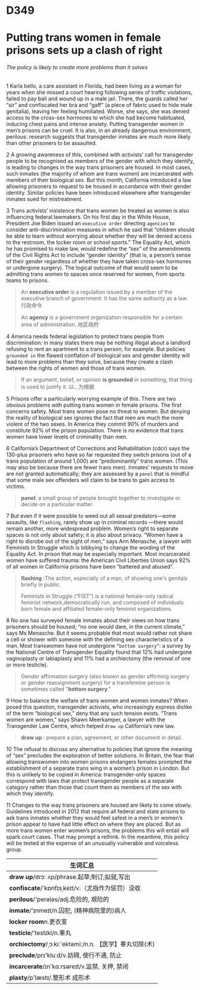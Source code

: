 # D349 

# Putting trans women in female prisons sets up a clash of right

###### The policy is likely to create more problems than it solves

1 Karla bello, a care assistant in Florida, had been living as a woman for years when she missed a court hearing following series of traffic violations, failed to pay bail and wound up in a male jail. There, the guards called her “sir” and confiscated her bra and “gaff” (a piece of fabric used to hide male genitalia), leaving her feeling humiliated. Worse, she says, she was denied access to the cross-sex hormones to which she had become habituated, inducing chest pains and intense anxiety. Putting transgender women in men’s prisons can be cruel. It is also, in an already dangerous environment, perilous: research suggests that transgender inmates are much more likely than other prisoners to be assaulted.

2 A growing awareness of this, combined with activists’ call for transgender people to be recognised as members of the gender with which they identify, is leading to changes in the way trans prisoners are housed. In most cases, such inmates (the majority of whom are trans women) are incarcerated with members of their biological sex. But this month, California introduced a law allowing prisoners to request to be housed in accordance with their gender identity. Similar policies have been introduced elsewhere after transgender inmates sued for mistreatment.

3 Trans activists’ insistence that trans women be treated as women is also influencing federal lawmakers. On his first day in the White House, President Joe Biden issued an `executive order` directing `agencies` to consider anti-discrimination measures in which he said that “children should be able to learn without worrying about whether they will be denied access to the restroom, the locker room or school sports.” The Equality Act, which he has promised to make law, would redefine the “sex” of the amendments of the Civil Rights Act to include “gender identity” (that is, a person’s sense of their gender regardless of whether they have taken cross-sex hormones or undergone surgery). The logical outcome of that would seem to be admitting trans women to spaces once reserved for women, from sports teams to prisons.

> An **executive order** is a regulation issued by a member of the executive branch of government. It has the same authority as a law. 行政命令
>
> An **agency** is a government organization responsible for a certain area of administration. 地区政府

4 America needs federal legislation to protect trans people from discrimination: in many states there may be nothing illegal about a landlord refusing to rent an apartment to a trans person, for example. But policies `grounded in` the flawed conflation of biological sex and gender identity will lead to more problems than they solve, because they create a clash between the rights of women and those of trans women.

> If an argument, belief, or opinion **is grounded** in something, that thing is used to justify it. 以…为根据
>

5 Prisons offer a particularly worrying example of this. There are two obvious problems with putting trans women in female prisons. The first concerns safety. Most trans women pose no threat to women. But denying the reality of biological sex ignores the fact that men are much the more violent of the two sexes. In America they commit 90% of murders and constitute 92% of the prison population. There is no evidence that trans women have lower levels of criminality than men.

6 California’s Department of Corrections and Rehabilitation (cdcr) says the 130-plus prisoners who have so far requested they switch prisons (out of a trans population of around 1,000) are “predominantly” trans women. (This may also be because there are fewer trans men). Inmates’ requests to move are not granted automatically; they are assessed by a `panel` that is mindful that some male sex offenders will claim to be trans to gain access to victims.

> **panel**: a small group of people brought together to investigate or decide on a particular matter.

7 But even if it were possible to weed out all sexual predators—some assaults, like `flashing`, rarely show up in criminal records —there would remain another, more widespread problem. Women’s right to separate spaces is not only about safety; it is also about privacy. “Women have a right to disrobe out of the sight of men,” says Ann Menasche, a lawyer with Feminists In Struggle which is lobbying to change the wording of the Equality Act. In prison that may be especially important. Most incarcerated women have suffered trauma: the American Civil Liberties Union says 92% of all women in California prisons have been “battered and abused”.

> **flashing** :The action, especially of a man, of showing one's genitals briefly in public.
>
> Feminists in Struggle (“FIST”) is a national female-only radical feminist network,democratically run, and composed of individuals born female and affiliated female-only feminist organizations.
>

8 No one has surveyed female inmates about their views on how trans prisoners should be housed; “no one would dare, in the current climate,” says Ms Menasche. But it seems probable that most would rather not share a cell or shower with someone with the defining sex characteristics of a man. Most transwomen have not undergone `“bottom surgery”`: a survey by the National Centre of Transgender Equality found that 12% had undergone vaginoplasty or labiaplasty and 11% had a orchiectomy (the removal of one or more testicle).

> Gender affirmation surgery (also known as gender affirming surgery or gender reassignment surgery) for a transfemine person is sometimes called "**bottom surgery**." 

9 How to balance the welfare of trans women and women inmates? When posed this question, transgender activists, who increasingly express dislike of the term “biological sex,” deny that any such tension exists. “Trans women are women,” says Shawn Meerkamper, a lawyer with the Transgender Law Centre, which helped `draw up` California’s new law.

> **draw up** : prepare a plan, agreement, or other document in detail.

10 The refusal to discuss any alternative to policies that ignore the meaning of “sex” precludes the exploration of better solutions. In Britain, the fear that allowing transwomen into women prisons endangers females prompted the establishment of a separate trans wing in a women’s prison in London. But this is unlikely to be copied in America: transgender-only spaces correspond with laws that protect transgender people as a separate category rather than those that count them as members of the sex with which they identify.

11 Changes to the way trans prisoners are housed are likely to come slowly. Guidelines introduced in 2012 that require all federal and state prisons to ask trans inmates whether they would feel safest in a men’s or women’s prison appear to have had little effect on where they are placed. But as more trans women enter women’s prisons, the problems this will entail will spark court cases. That may prompt a rethink. In the meantime, this policy will be tested at the expense of an unusually vulnerable and voiceless group.

| 生词汇总                                                 |
| -------------------------------------------------------- |
| **draw up**/drɔː ʌp/phrase.起草;制订;拟就,写出           |
| **confiscate**/'kɒnfɪsˌkeɪt/v.（尤指作为惩罚）没收       |
| **perilous**/'perələs/adj.危险的, 艰险的                 |
| **inmate**/'ɪnmeɪt/n.囚犯, (精神病院里的)病人            |
| **locker room**n.更衣室                                  |
| **testicle**/'testɪkl/n.睾丸                             |
| **orchiectomy**/ˌɔːkiː'ektəmiː/n.n. 【医学】睾丸切除(术) |
| **preclude**/prɪ'kluːd/v.妨碍, 使行不通, 防止            |
| **incarcerate**/ɪn'kɑːrsəreɪt/v.监禁, 关押, 禁闭         |
| **plasty**/p'læstɪ/.整形术 成形术                        |





